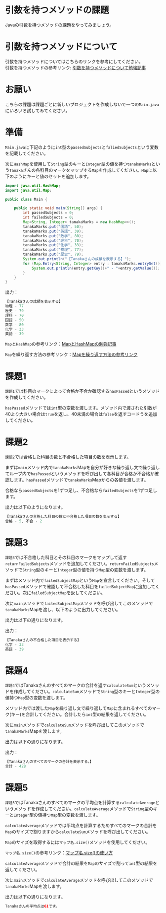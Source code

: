 # 引数を持つメソッドの課題

Javaの引数を持つメソッドの課題をやってみましょう。

# 引数を持つメソッドについて

引数を持つメソッドについてはこちらのリンクを参考にしてください。  
引数を持つメソッドの参考リンク: [引数を持つメソッドについて勉強記事](https://github.com/reytech-co-jp/yume-project/blob/main/lessons/java/07-Java%E3%81%AE%E3%83%A1%E3%82%BD%E3%83%83%E3%83%89%E5%95%8F%E9%A1%8C/01-Java%E3%83%A1%E3%82%BD%E3%83%83%E3%83%89%E3%81%AE%E5%8B%89%E5%BC%B7%E8%A8%98%E4%BA%8B.md)

# お願い

こちらの課題は課題ごとに新しいプロジェクトを作成しないで一つの`Main.java`にいろいろ試してみてください。

# 準備

`Main.java`に下記のように`int`型の`passedSubjects`と`faliedSubjects`という変数を記載してください。

次に`HashMap`を使用して`String`型のキーと`Integer`型の値を持つ`tanakaMarks`という`Tanaka`さんの各科目のマークをマップする`Map`を作成してください。`Map`に以下のようにキーと値のセットを追加します。

```java
import java.util.HashMap;
import java.util.Map;

public class Main {

    public static void main(String[] args) {
        int passedSubjects = 0;
        int failedSubjects = 0;
        Map<String, Integer> tanakaMarks = new HashMap<>();
        tanakaMarks.put("国語", 50);
        tanakaMarks.put("英語", 39);
        tanakaMarks.put("数学", 80);
        tanakaMarks.put("理科", 70);
        tanakaMarks.put("化学", 33);
        tanakaMarks.put("物理", 77);
        tanakaMarks.put("歴史", 79);
        System.out.println("【Tanakaさんの成績を表示する】");
        for (Map.Entry<String, Integer> entry : tanakaMarks.entrySet()) {
            System.out.println(entry.getKey()+" - "+entry.getValue());
        }
    }
}

```

出力：

```java
【Tanakaさんの成績を表示する】
物理 - 77
歴史 - 79
理科 - 70
国語 - 50
数学 - 80
化学 - 33
英語 - 39
```

`Map`と`HashMap`の参考リンク：[MapとHashMapの勉強記事](https://github.com/reytech-co-jp/yume-project/blob/main/lessons/java/06-Java%E3%81%AE%E3%82%B3%E3%83%AC%E3%82%AF%E3%82%B7%E3%83%A7%E3%83%B3/01-Java%E3%82%B3%E3%83%AC%E3%82%AF%E3%82%B7%E3%83%A7%E3%83%B3%E3%81%AE%E5%8B%89%E5%BC%B7%E8%A8%98%E4%BA%8B.md#map)

`Map`を繰り返す方法の参考リンク：[Mapを繰り返す方法の参考リンク](https://flytech.work/blog/7360/#For-EachMapentrySet)

# 課題1

`課題1`では科目のマークによって合格か不合か確認する`hasPassed`というメソッドを作成してください。

`hasPassed`メソッドでは`int`型の変数を渡します。メソッド内で渡された引数が40より大きい場合は`true`を返し、40未満の場合は`false`を返すコードうを追加してください。

# 課題2

`課題2`では合格した科目の数と不合格した項目の数を表示します。  

まずは`main`メソッド内で`tanakaMarks`Mapを自分が好きな繰り返し文で繰り返してループ内で`hasPassed`というメソッドを呼び出して各科目が合格か不合格か確認します。`hasPassed`メソッドで`tanakaMarks`Mapからの各値を渡します。

合格なら`passedSubjects`を1ずつ足し、不合格なら`failedSubjects`を1ずつ足します。

出力は以下のようになります。

```java
【Tanakaさんの合格した科目の数と不合格した項目の数を表示する】
合格 - 5, 不合 - 2
```

# 課題3

`課題3`では不合格した科目とその科目のマークをマップして返す
`returnFailedSubjects`メソッドを追加してください。`returnFailedSubjects`メソッドで`String`型のキーと`Integer`型の値を持つ`Map`型の変数を渡します。  

まずはメソッド内で`failedSubjectMap`という`Map`を宣言してください。そして`hasPassed`メソッドで確認して不合格した科目を`failedSubjectMap`に追加してください。次に`failedSubjectMap`を返してください。

次に`main`メソッドで`failedSubjectMap`メソッドを呼び出してこのメソッドで`tanakaMarks`Mapを渡し、以下のように出力してください。

出力は以下の通りになります。

出力：

```java
【Tanakaさんの不合格した項目を表示する】
化学 - 33
英語 - 39
```

# 課題4

`課題4`ではTanakaさんのすべてのマークの合計を返す`calculateSum`というメソッドを作成してください。`calculateSum`メソッドで`String`型のキーと`Integer`型の値持つ`Map`型の変数を渡します。

メソッド内では渡した`Map`を繰り返し文で繰り返して`Map`に含まれるすべてのマーク(キー)を合計してください。合計したら`int`型の結果を返してください。

次に`main`メソッドで`calculateSum`メソッドを呼び出してこのメソッドで`tanakaMarks`Mapを渡します。

出力は以下の通りになります。

出力：

```java
【Tanakaさんのすべてのマークの合計を表示する。】
合計 - 428
```

# 課題5

`課題5`ではTanakaさんのすべてのマークの平均点を計算する`calculateAverage`というメソッドを作成してください。`calculateAverage`メソッドで`String`型のキーと`Integer`型の値持つ`Map`型の変数を渡します。

`calculateAverage`メソッドでは平均点を計算するためすべてのマークの合計を`Map`のサイズで割りますから`calculateSum`メソッドを呼び出してください。

`Map`のサイズを取得するには`マップ名.size()`メソッドを使用してください。

`マップ名.size()`の参考リンク：[マップ名.size()の使い方](https://www.javadrive.jp/start/collection/index3.html#section5)

`calculateAverage`メソッドで合計の結果を`Map`のサイズで割って`int`型の結果を返してください。

次に`main`メソッドで`calculateAverage`メソッドを呼び出してこのメソッドで`tanakaMarks`Mapを渡します。

出力は以下の通りになります。

```java
Tanakaさんの平均点は61です。
```

